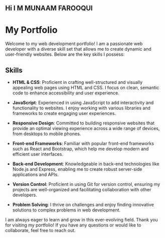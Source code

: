 ## Hi I M MUNAAM FAROOQUI

# My Portfolio

Welcome to my web development portfolio! I am a passionate web developer with a diverse skill set that allows me to create dynamic and user-friendly websites. Below are the key skills I possess:

## Skills

- **HTML & CSS**: Proficient in crafting well-structured and visually appealing web pages using HTML and CSS. I focus on clean, semantic code to enhance accessibility and user experience.

- **JavaScript**: Experienced in using JavaScript to add interactivity and functionality to websites. I enjoy working with various libraries and frameworks to create engaging user experiences.

- **Responsive Design**: Committed to building responsive websites that provide an optimal viewing experience across a wide range of devices, from desktops to mobile phones.

- **Front-end Frameworks**: Familiar with popular front-end frameworks such as React and Bootstrap, which help me develop modern and efficient user interfaces.

- **Back-end Development**: Knowledgeable in back-end technologies like Node.js and Express, enabling me to create robust server-side applications and APIs.

- **Version Control**: Proficient in using Git for version control, ensuring my projects are well-organized and facilitating collaboration with other developers.

- **Problem Solving**: I thrive on challenges and enjoy finding innovative solutions to complex problems in web development.

I am always eager to learn and grow in this ever-evolving field. Thank you for visiting my portfolio! If you have any questions or would like to collaborate, feel free to reach out.